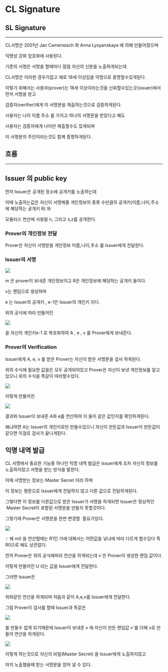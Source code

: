 # CL Signature 


**SL Signature**
----------------

* * *

CL서명은 2001년 Jan Camensisch 와 Anna Lysyanskaya 에 의해 만들어졌으며

익명성 강화 암호화에 사용된다.

기존의 서명은 서명을 할때마다 점점 자신의 신분을 노출하게되는데

CL서명은 이러한 경우가없고 예로 18세 이상임을 익명으로 증명할수있게된다.

이렇기 위해서는 사용자(prover)는 18세 이상이라는것을 신뢰할수있는곳(issuer)에서 먼저 서명을 받고 

검증자(verifier)에게 이 서명문을 제출하는것으로 검증하게된다.

사용자는 나이 이름 주소 를 가지고 하나의 서명문을 받았다고 해도

사용자는 검증자에게 나이만 제출할수도 있게되며

이 서명문의 주인이라는것도 함께 증명하게된다.

**흐름**
------

* * *

**Issuer 의 public key**
---------------

먼저 Issuer은 공개된 장소에 공개키를 노출하는데

이때 노출하는값은 자신이 서명해줄 개인정보의 종류 수만큼의 공개키(이름,나이,주소 에 해당하는 공개키 R) 와

모듈러스 연산에 사용될 n, 그리고 s,z를 공개한다.

### Prover의 개인정보 전달

Prover은 자신이 서명받을 개인정보 이름,나이,주소 를 Issuer에게 전달한다.

### Issuer의 서명

![](ed5813e6-c31d-4cd0-a7e3-b534a155a341.png)

m 은 prover이 보내준 개인정보이고 R은 개인정보에 해당하는 공개키 들이다.

v는 랜덤으로 생성하며

e 는 Issuer의 공개키 , e-1은 Issuer의 개인키 이다.

위의 공식에 따라 만들어진

![](d2f1206f-a062-456f-bd63-9fc9b59072e2.png)

을 자신의 개인키e-1 로 복호화하여 A , e , v 를 Prover에게 보내준다.

### **Prover의 Verification**

Issuer에게 A, e, v 를 받은 Prover는 자신이 받은 서명문을 검사 하게된다.

위의 수식에 필요한 값을은 모두 공개되어있고 Prover은 자신이 보낸 개인정보를 알고있으니 위의 수식을 똑같이 따라할수있다.

![](cc85778a-d3c0-46ee-a07b-d935e5f4ccb5.png)

이렇게 만들어진

![](547af732-5c6d-4eea-ae80-3201cfd25950.png)

결과와 Issuer이 보내준 A와 e를 연산하여 이 둘이 같은 값인지를 확인하게된다.

왜냐하면 A는 Issuer의 개인키로만 만들수있으니 자신이 만든값과 Issuer이 만든값이 같으면 이걸로 검사가 끝나게된다.

**익명 내역 발급**
------------

CL 서명에서 중요한 기능중 하나인 익명 내역 발급은 Issuer에게 조차 자신의 정보를 노출하지않고 서명을 받는 방식을 말한다.

이때 서명받는 정보는 Master Secret 이라 하며

이 정보는 평문으로 Issuer에게 전달하지 않고 다른 값으로 전달하게된다.

그렇다면 이 정보를 다른값으로 받은 Issuer가 서명을 하게되면 Issuer은 정상적인  Master Secret이 포함된 서명문을 만들지 못할것이다.

그렇기에 Prover은 서명문을 한번 변경할  필요가있다.

![](a0efd346-962f-4717-8abf-6df852b6297d.png)

💡 왜 m0 을 연산할때는 R1인 가에 대해서는 어떤값을 넣냐에 따라 다르게 할수있다 즉 R0으로 해도 상관없다.

먼저 Prover은 위의 공식에따라 연산을 하게되는데 v\`은 Prover이 생성한 랜덤 값이다.

이렇게 만들어진 U 라는 값을 Issuer에게 전달한다.

그러면 Issuer은

![](7765d298-3103-4597-b4c9-94a319925f1f.png)

위와같인 연산을 하게되며 처음과 같이 A,e,v를 Issuer에게 전달한다.

그럼 Prover이 검사를 할때 Issuer과 똑같은 

![](caf870f2-2074-4c6a-bb4c-725b461e8e86.png)

를 만들수 없게 되기때문에 Issuer이 보내준 v 에 자신이 만든 랜덤값 v\`를 더해 v로 만들어 연산을 하게된다.

![](701089f5-3050-449a-ad00-1e9b647daf37.png)

이렇게 하는것으로 자신의 비밀(Master Secret) 을 Issuer에게 노출하지않고

마치 노출했을때 받는 서명문을 얻어 낼 수 있다.